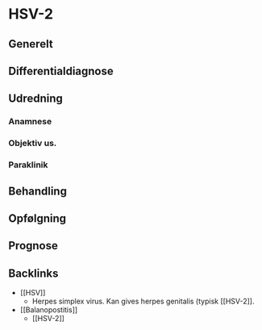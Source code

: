 # HSV-2
## Generelt


## Differentialdiagnose


## Udredning
### Anamnese

### Objektiv us.

### Paraklinik

## Behandling


## Opfølgning


## Prognose

## Backlinks
* [[HSV]]
	* Herpes simplex virus. Kan gives herpes genitalis (typisk [[HSV-2]].
* [[Balanopostitis]]
	* [[HSV-2]]

<!-- #anki/tag/med/Infectious #anki/deck/Medicine #anki/tag/med/GP -->

<!-- {BearID:DFDC6416-743F-4F1F-974C-A351250A8897-906-00001A43F817E503} -->
